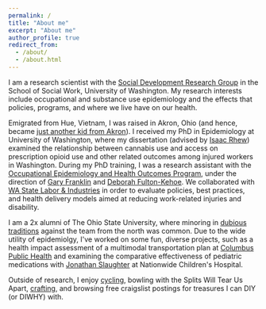 ```yaml
---
permalink: /
title: "About me"
excerpt: "About me"
author_profile: true
redirect_from: 
  - /about/
  - /about.html
---
```


I am a research scientist with the [Social Development Research Group](https://depts.washington.edu/sdrg/) in the School of Social Work, University of Washington. My research interests include occupational and substance use epidemiology and the effects that policies, programs, and where we live have on our health. 

Emigrated from Hue, Vietnam, I was raised in Akron, Ohio (and hence, became [just another kid from Akron](https://www.cleveland.com/cavs/2016/06/lebron_james_im_just_a_kid_fro.html)). I received my PhD in Epidemiology at University of Washington, where my dissertation (advised by [Isaac Rhew](https://epi.washington.edu/faculty/rhew-isaac/)) examined the relationship between cannabis use and access on prescription opioid use and other related outcomes among injured workers in Washington. During my PhD training, I was a research assistant with the [Occupational Epidemiology and Health Outcomes Program](https://deohs.washington.edu/occepi/occupational-epidemiology-and-health-outcomes-program), under the direction of [Gary Franklin](https://deohs.washington.edu/faculty/gary-m-franklin) and [Deborah Fulton-Kehoe](http://depts.washington.edu/hservphd/articles/1732). We collaborated with [WA State Labor & Industries](https://www.lni.wa.gov/) in order to evaluate policies, best practices, and health delivery models aimed at reducing work-related injuries and disability. 

I am a 2x alumni of The Ohio State University, where minoring in [dubious](https://bleacherreport.com/articles/1882751-the-craziest-tradition-in-college-football-is-osus-mirror-lake-jump) [traditions](https://bleacherreport.com/crossing-out-ms-traditionagainist) against the team from the north was common. Due to the wide utility of epidemiolgy, I've worked on some fun, diverse projects, such as a health impact assessment of a multimodal transportation plan at [Columbus Public Health](https://www.columbus.gov/publichealth/programs/Healthy-Places/) and examining the comparative effectiveness of pediatric medications with [Jonathan Slaughter](https://www.nationwidechildrens.org/find-a-doctor/profiles/jonathan-l-slaughter) at Nationwide Children's Hospital. 

Outside of research, I enjoy [cycling](https://www.northstarcycling.org/), bowling with the Splits Will Tear Us Apart, [crafting](https://lettvi.github.io/files/chessboard.pdf), and browsing free craigslist postings for treasures I can DIY (or DIWHY) with.
